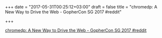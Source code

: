 +++
date = "2017-05-31T00:25:12+03:00"
draft = false
title = "chromedp: A New Way to Drive the Web - GopherCon SG 2017  #reddit"

+++

<p><a href="https://t.co/bbRGQZajFl">chromedp: A New Way to Drive the Web - GopherCon SG 2017  #reddit</a></p>